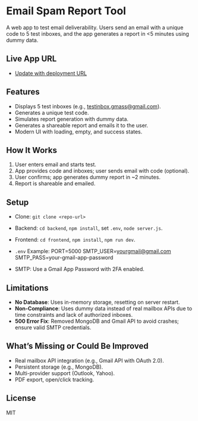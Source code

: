 # Email Spam Report Tool

A web app to test email deliverability. Users send an email with a unique code to 5 test inboxes, and the app generates a report in <5 minutes using dummy data.

## Live App URL

- [Update with deployment URL](#)

## Features

- Displays 5 test inboxes (e.g., testinbox.gmass@gmail.com).
- Generates a unique test code.
- Simulates report generation with dummy data.
- Generates a shareable report and emails it to the user.
- Modern UI with loading, empty, and success states.

## How It Works

1. User enters email and starts test.
2. App provides code and inboxes; user sends email with code (optional).
3. User confirms; app generates dummy report in ~2 minutes.
4. Report is shareable and emailed.

## Setup

- Clone: `git clone <repo-url>`
- Backend: `cd backend`, `npm install`, set `.env`, `node server.js`.
- Frontend: `cd frontend`, `npm install`, `npm run dev`.
- `.env` Example:
  PORT=5000
  SMTP_USER=yourgmail@gmail.com
  SMTP_PASS=your-gmail-app-password

- SMTP: Use a Gmail App Password with 2FA enabled.

## Limitations

- **No Database**: Uses in-memory storage, resetting on server restart.
- **Non-Compliance**: Uses dummy data instead of real mailbox APIs due to time constraints and lack of authorized inboxes.
- **500 Error Fix**: Removed MongoDB and Gmail API to avoid crashes; ensure valid SMTP credentials.

## What’s Missing or Could Be Improved

- Real mailbox API integration (e.g., Gmail API with OAuth 2.0).
- Persistent storage (e.g., MongoDB).
- Multi-provider support (Outlook, Yahoo).
- PDF export, open/click tracking.

## License

MIT
